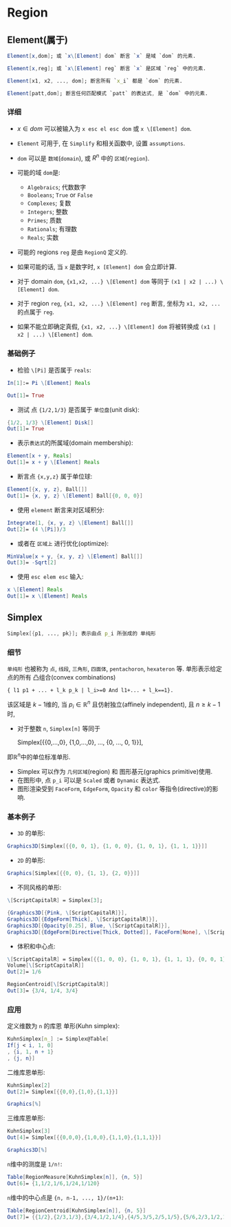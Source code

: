 # Region

## Element(属于)

```mathematica
Element[x,dom]; 或 `x\[Element] dom` 断言 `x` 是域 `dom` 的元素.

Element[x,reg]; 或 `x\[Element] reg` 断言 `x` 是区域 `reg` 中的元素.

Element[x1, x2, ..., dom]; 断言所有 `x_i` 都是 `dom` 的元素.

Element[patt,dom]; 断言任何匹配模式 `patt` 的表达式, 是 `dom` 中的元素.
```

### 详细

+ $x \in dom$ 可以被输入为 `x esc el esc dom` 或 `x \[Element] dom`.
+ `Element` 可用于, 在 `Simplify` 和相关函数中, 设置 `assumptions`.
+ `dom` 可以是 `数域`(`domain`), 或 $R^n$ 中的 `区域`(`region`).
+ 可能的域 `dom`是:
    + `Algebraics`;     代数数字
    + `Booleans`;       `True` or `False`
    + `Complexes`;      复数
    + `Integers`;       整数
    + `Primes`;     质数
    + `Rationals`;      有理数
    + `Reals`;      实数

+ 可能的 regions  `reg` 是由 `RegionQ` 定义的.
+ 如果可能的话, 当 `x` 是数字时, `x [Element] dom` 会立即计算.
+ 对于 domain `dom`, `{x1,x2, ...} \[Element] dom` 等同于 `(x1 | x2 | ...) \[Element] dom`.
+ 对于 region `reg`, `{x1, x2, ...} \[Element] reg` 断言, 坐标为 `x1, x2, ...` 的点属于 `reg`.
+ 如果不能立即确定真假, `{x1, x2, ...} \[Element] dom` 将被转换成 `(x1 | x2 | ...) \[Element] dom`.

### 基础例子

+ 检验 `\[Pi]` 是否属于 `reals`:

```mathematica
In[1]:= Pi \[Element] Reals

Out[1]= True
```

+ 测试 点 `{1/2,1/3}` 是否属于 `单位盘`(unit disk):

```mathematica
{1/2, 1/3} \[Element] Disk[]
Out[1]= True
```

+ 表示`表达式`的所属域(domain membership):

```mathematica
Element[x + y, Reals]
Out[1]= x + y \[Element] Reals
```

+ 断言点 `{x,y,z}` 属于单位球:

```mathematica
Element[{x, y, z}, Ball[]]
Out[1]= {x, y, z} \[Element] Ball[{0, 0, 0}]
```

+ 使用 `element` 断言来对区域积分:

```mathematica
Integrate[1, {x, y, z} \[Element] Ball[]]
Out[2]= (4 \[Pi])/3
```

+ 或者在 `区域上` 进行优化(optimize):

```mathematica
MinValue[x + y, {x, y, z} \[Element] Ball[]]
Out[3]= -Sqrt[2]
```

+ 使用 `esc elem esc` 输入:

```mathematica
x \[Element] Reals
Out[1]= x \[Element] Reals
```

## Simplex

```mathematica
Simplex[{p1, ..., pk}]; 表示由点 p_i 所张成的 单纯形
```

### 细节

`单纯形` 也被称为 `点`, `线段`, `三角形`, `四面体`, `pentachoron`, `hexateron` 等.
单形表示给定点的所有 凸组合(convex combinations)

    { l1 p1 + ... + l_k p_k | l_i>=0 And l1+... + l_k==1}.

该区域是 $k-1$维的,
当 $p_i \in \mathbb R^n$ 且仿射独立(affinely independent), 且 $n\ge k-1$时,

+ 对于整数 `n`, `Simplex[n]` 等同于

    Simplex[{{0,...,0}, {1,0,...,0}, ..., {0, ..., 0, 1}}],

即$\mathbb R^n$中的单位标准单形.

+ Simplex 可以作为 `几何区域`(region) 和 图形基元(graphics primitive)使用.
+ 在图形中, 点 `p_i` 可以是 `Scaled` 或者 `Dynamic` 表达式.
+ 图形渲染受到 `FaceForm`, `EdgeForm`, `Opacity` 和 `color` 等指令(directive)的影响.

### 基本例子

+ `3D` 的单形:

```mathematica
Graphics3D[Simplex[{{0, 0, 1}, {1, 0, 0}, {1, 0, 1}, {1, 1, 1}}]]
```

+ `2D` 的单形:

```mathematica
Graphics[Simplex[{{0, 0}, {1, 1}, {2, 0}}]]
```

+ 不同风格的单形:

```mathematica
\[ScriptCapitalR] = Simplex[3];

{Graphics3D[{Pink, \[ScriptCapitalR]}],
Graphics3D[{EdgeForm[Thick], \[ScriptCapitalR]}],
Graphics3D[{Opacity[0.25], Blue, \[ScriptCapitalR]}],
Graphics3D[{EdgeForm[Directive[Thick, Dotted]], FaceForm[None], \[ScriptCapitalR]}]}
```

+ 体积和中心点:

```mathematica
\[ScriptCapitalR] = Simplex[{{1, 0, 0}, {1, 0, 1}, {1, 1, 1}, {0, 0, 1}}];
Volume[\[ScriptCapitalR]]
Out[2]= 1/6

RegionCentroid[\[ScriptCapitalR]]
Out[3]= {3/4, 1/4, 3/4}
```

### 应用

定义维数为 `n` 的库恩 单形(Kuhn simplex):

```mathematica
KuhnSimplex[n_] := Simplex@Table[
If[j < i, 1, 0]
, {i, 1, n + 1}
, {j, n}]
```

二维库恩单形:

```mathematica
KuhnSimplex[2]
Out[2]= Simplex[{{0,0},{1,0},{1,1}}]

Graphics[%]
```

三维库恩单形:

```mathematica
KuhnSimplex[3]
Out[4]= Simplex[{{0,0,0},{1,0,0},{1,1,0},{1,1,1}}]

Graphics3D[%]
```

`n`维中的测度是 `1/n!`:

```mathematica
Table[RegionMeasure[KuhnSimplex[n]], {n, 5}]
Out[6]= {1,1/2,1/6,1/24,1/120}
```

`n`维中的中心点是 `{n, n-1, ..., 1}/(n+1)`:

```mathematica
Table[RegionCentroid[KuhnSimplex[n]], {n, 5}]
Out[7]= {{1/2},{2/3,1/3},{3/4,1/2,1/4},{4/5,3/5,2/5,1/5},{5/6,2/3,1/2,1/3,1/6}}
```
